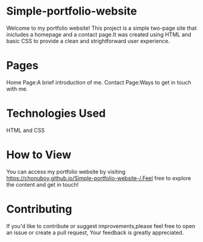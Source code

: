 # Simple-portfolio-website

Welcome to my portfolio website! This project is a simple two-page site that inicludes a homepage and a contact page.It was created using HTML and basic CSS to provide a clean and strightforward user experience.


# Pages

Home Page:A brief introduction of me.
Contact Page:Ways to get in touch with me.

# Technologies Used

HTML and CSS

# How to View

You can access my portfolio website by visiting  https://chonuboy.github.io/Simple-portfolio-website-/.Feel free to explore the content and get in touch!

# Contributing

If you'd like to contribute or suggest improvements,please feel free to open an issue or create a pull request, Your feedback is greatly appreciated.
